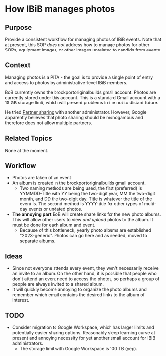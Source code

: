 # How IBiB manages photos

## Purpose

Provide a consistent workflow for managing photos of IBiB events. Note that at present, this SOP *does not* address how to manage photos for other SOPs, equipment images, or other images unrelated to candids from events.


## Context

Managing photos is a PITA - the goal is to provide a single point of entry and access to photos by administrative-level IBiB members. 

BoB currently owns the brockportoriginalbuilds gmail account. Photos are currently stored under this account. This is a standard Gmail account with a 15 GB storage limit, which will present problems in the not to distant future. 

He tried [Partner sharing](https://support.google.com/photos/answer/7378858?hl=en&co=GENIE.Platform%3DDesktop) with another administrator. However, Google apparently believes that photo sharing should be monogamous and therefore does not allow multiple partners. 

## Related Topics

None at the moment.

## Workflow

- Photos are taken of an event
- An album is created in the brockportoriginalbuilds gmail account. 
    - Two naming methods are being used, the first (preferred) is YYMMDD-Title with YY being the two-digit year, MM the two-digit month, and DD the two-digit day. Title is whatever the title of the event is. The second method is YYYY-title for other types of multi-day events or undated photos.
- **The annoying part** BoB will create share links for the new photo albums. This will allow other users to view *and upload* photos to the album. It must be done for each album and event.
    - Because of this bottleneck, yearly photo albums are established "2023-generic". Photos can go here and as needed, moved to separate albums.

## Ideas

- Since not everyone attends every event, they won't necessarily receive an invite to an album. On the other hand, it is possible that people who don't attend an event need to access the photos, so perhaps a group of people are always invited to a shared album.
- It will quickly become annoying to organize the photo albums and remember which email contains the desired links to the album of interest.

## TODO

- Consider migration to Google Workspace, which has larger limits and potentially easier sharing options. Reasonably steep learning curve at present and annoying necessity for yet another email account for IBiB administrators.
    - The storage limit with Google Workspace is 100 TB (yep). 